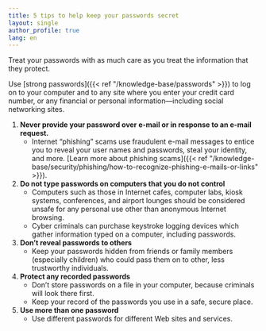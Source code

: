 ```yaml
---
title: 5 tips to help keep your passwords secret
layout: single
author_profile: true
lang: en
---
```

Treat your passwords with as much care as you treat the information that they protect.

Use [strong passwords]({{< ref "/knowledge-base/passwords" >}}) to log on to your computer and to any site where you enter your credit card number, or any financial or personal information—including social networking sites.

1. **Never provide your password over e-mail or in response to an e-mail request.**
    * Internet “phishing” scams use fraudulent e-mail messages to entice you to reveal your user names and passwords, steal your identity, and more. [Learn more about phishing scams]({{< ref "/knowledge-base/security/phishing/how-to-recognize-phishing-e-mails-or-links" >}}).
2. **Do not type passwords on computers that you do not control**
    * Computers such as those in Internet cafes, computer labs, kiosk systems, conferences, and airport lounges should be considered unsafe for any personal use other than anonymous Internet browsing.
    * Cyber criminals can purchase keystroke logging devices which gather information typed on a computer, including passwords.
3. **Don’t reveal passwords to others**
    * Keep your passwords hidden from friends or family members (especially children) who could pass them on to other, less trustworthy individuals.
4. **Protect any recorded passwords**
    * Don’t store passwords on a file in your computer, because criminals will look there first.
    * Keep your record of the passwords you use in a safe, secure place.
5. **Use more than one password**
    * Use different passwords for different Web sites and services.
